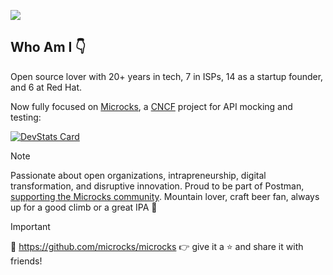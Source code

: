 ![](https://komarev.com/ghpvc/?username=yada&color=brightgreen&style=for-the-badge) 

## Who Am I 👇
Open source lover with 20+ years in tech, 7 in ISPs, 14 as a startup founder, and 6 at Red Hat. 

Now fully focused on [Microcks](https://microcks.io/), a [CNCF](https://www.cncf.io/) project for API mocking and testing:<BR>

[![DevStats Card](https://devstats.me/?username=yada)](https://github.com/tico88612/devstats-card)

> [!NOTE]
> Passionate about open organizations, intrapreneurship, digital transformation, and disruptive innovation. Proud to be part of Postman, [supporting the Microcks community](https://microcks.io/blog/microcks-partners-with-postman/). Mountain lover, craft beer fan, always up for a good climb or a great IPA 🍻

> [!IMPORTANT]
> 📢 https://github.com/microcks/microcks 👉 give it a ⭐ and share it with friends!

<!--
**yada/yada** is a ✨ _special_ ✨ repository because its `README.md` (this file) appears on your GitHub profile.

Here are some ideas to get you started:

- 🔭 I’m currently working on ...
- 🌱 I’m currently learning ...
- 👯 I’m looking to collaborate on ...
- 🤔 I’m looking for help with ...
- 💬 Ask me about ...
- 📫 How to reach me: ...
- 😄 Pronouns: ...
- ⚡ Fun fact: ...
-->
